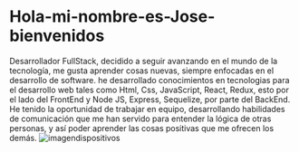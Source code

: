 # Hola-mi-nombre-es-Jose-bienvenidos
Desarrollador FullStack, decidido a seguir avanzando en el mundo de la tecnología, me gusta aprender cosas nuevas, siempre enfocadas en el desarrollo de software. he desarrollado conocimientos en tecnologias para el desarrollo web tales como Html, Css, JavaScript, React, Redux, esto por el lado del FrontEnd y Node JS, Express, Sequelize, por parte del BackEnd. He tenido la oportunidad de trabajar en equipo, desarrollando habilidades de comunicación que me han servido para entender la lógica de otras personas, y así poder aprender las cosas positivas que me ofrecen los demás. 
![imagendispositivos](https://user-images.githubusercontent.com/50850892/116257924-178d2580-a73a-11eb-8ba6-a7f06205a6ab.PNG)
